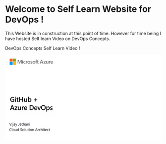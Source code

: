 # Welcome to Self Learn Website for DevOps !

This Website is in construction at this point of time. However for time being I have hosted Self learn Video on DevOps Concepts.



DevOps Concepts Self Learn Video !

[![IMAGE ALT TEXT HERE](Images/DevOpsConcepts.JPG)](https://www.microsoft.com/en-us/videoplayer/embed/RWHxSR)
